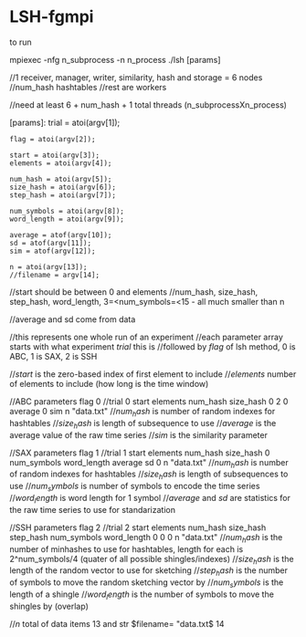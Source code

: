 # LSH-fgmpi

to run

mpiexec -nfg n_subprocess -n n_process ./lsh [params]


//1 receiver, manager, writer, similarity, hash and storage = 6 nodes
//num_hash hashtables
//rest are workers

//need at least 6 + num_hash + 1 total threads (n_subprocessXn_process)

[params]:
	trial = atoi(argv[1]);
	
	flag = atoi(argv[2]);
	
	start = atoi(argv[3]);
	elements = atoi(argv[4]);
	
	num_hash = atoi(argv[5]);
	size_hash = atoi(argv[6]);
	step_hash = atoi(argv[7]);
	
	num_symbols = atoi(argv[8]);
	word_length = atoi(argv[9]);

	average = atof(argv[10]);
	sd = atof(argv[11]);
	sim = atof(argv[12]);
	
    n = atoi(argv[13]);
	//filename = argv[14];
	
//start should be between 0 and elements
//num_hash, size_hash, step_hash, word_length, 3=<num_symbols=<15 - all much smaller than n

//average and sd come from data 	
	
//this represents one whole run of an experiment
//each parameter array starts with what experiment $trial$ this is
//followed by $flag$ of lsh method, 0 is ABC, 1 is SAX, 2 is SSH

//$start$ is the zero-based index of first element to include
//$elements$ number of elements to include (how long is the time window)

//ABC parameters flag 0
//trial 0 start elements num_hash size_hash 0 2 0 average 0 sim n "data.txt"
//$num_hash$ is number of random indexes for hashtables
//$size_hash$ is length of subsequence to use
//$average$ is the average value of the raw time series
//$sim$ is the similarity parameter 

//SAX parameters flag 1
//trial 1 start elements num_hash size_hash 0 num_symbols word_length average sd 0 n "data.txt"
//$num_hash$ is number of random indexes for hashtables
//$size_hash$ is length of subsequences to use
//$num_symbols$ is number of symbols to encode the time series
//$word_length$ is word length for 1 symbol
//$average$ and $sd$ are statistics for the raw time series to use for standarization

//SSH parameters flag 2
//trial 2 start elements num_hash size_hash step_hash num_symbols word_length 0 0 0 n "data.txt"
//$num_hash$ is the number of minhashes to use for hashtables, length for each is 2^num_symbols/4 (quater of all possible shingles/indexes)
//$size_hash$ is the length of the random vector to use for sketching
//$step_hash$ is the number of symbols to move the random sketching vector by
//$num_symbols$ is the length of a shingle
//$word_length$ is the number of symbols to move the shingles by (overlap)

//$n$ total of data items 13 and str $filename= "data.txt$ 14
